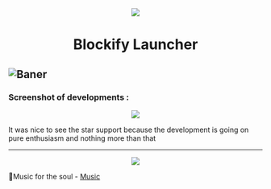 <div align="center">
  <img src="https://github.com/Blockify-Launcher/.github/assets/84909252/5da2f5de-d890-427b-a25c-a57dbb53065b"/>
  <h1>
    Blockify Launcher
  </h1>
</div>

![Baner](https://github.com/Blockify-Launcher/.github/assets/84909252/47206b7a-edc5-4b4c-b368-9e8e6634ecce)
--
### Screenshot of developments :

<div align="center">
  <img src="https://github.com/Blockify-Launcher/.github/assets/84909252/6ea124fb-960e-4a5b-8bdb-26fbe252a836"/>
</div>

It was nice to see the star support because the development is going on pure enthusiasm and nothing more than that

---

<div align="center"> 
    <img src="https://github.com/Blockify-Launcher/.github/assets/84909252/8f2b49c8-20df-4fb5-9a3c-b98bb773860f"/>
</div>

🎵Music for the soul - [Music](https://youtu.be/ESb3ad-1lJE?si=Q2SByRH-E4HANvkH) 

